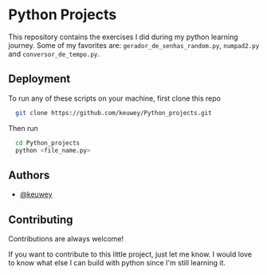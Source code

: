 
# Python Projects

This repository contains the exercises I did during my python learning journey. Some of my favorites are: `gerador_de_senhas_random.py`, `numpad2.py` and `conversor_de_tempo.py`.
## Deployment

To run any of these scripts on your machine, first clone this repo 

```bash
  git clone https://github.com/keuwey/Python_projects.git
```
Then run

```bash
  cd Python_projects
  python <file_name.py>
```
## Authors

- [@keuwey](https://www.github.com/keuwey)


## Contributing

Contributions are always welcome!

If you want to contribute to this little project, just let me know. I would love to know what else I can build with python since I'm still learning it.

